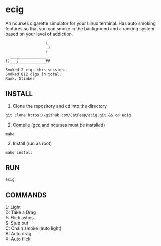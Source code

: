 # ecig
An ncurses cigarette simulator for your Linux terminal.
Has auto smoking features so that you can smoke in the background and a ranking system based on your level of addiction.  
```
                  (
                   )
                  (
  ________________
()___)____________##

Smoked 2 cigs this session.
Smoked 812 cigs in total.
Rank: Stinker
```  
## INSTALL
1. Clone the repository and cd into the directory
```
git clone https://github.com/CatPeep/ecig.git && cd ecig
```
2. Compile (gcc and ncurses must be installed)
```
make
```
3. Install (run as root)
```
make install
```
## RUN
```ecig``` 
## COMMANDS
L: Light  
D: Take a Drag  
F: Flick ashes  
S: Stub out  
C: Chain smoke (auto light)  
A: Auto drag  
X: Auto flick  

